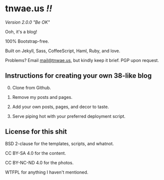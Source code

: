 # tnwae.us _!!_

_Version 2.0.0 "Be OK"_

Ooh, it's a blog!

100% Bootstrap-free.

Built on Jekyll, Sass, CoffeeScript, Haml, Ruby, and love.

Problems? Email <mail@tnwae.us>, but kindly keep it brief.  PGP upon request.

## Instructions for creating your own 38-like blog

0.  Clone from Github.

1.  Remove my posts and pages.

2.  Add your own posts, pages, and decor to taste.

3.  Serve piping hot with your preferred deployment script.

## License for this shit

BSD 2-clause for the templates, scripts, and whatnot.

CC BY-SA 4.0 for the content.

CC BY-NC-ND 4.0 for the photos.

WTFPL for anything I haven't mentioned.
